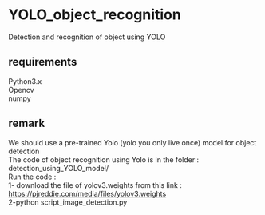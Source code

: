 # YOLO_object_recognition
Detection and recognition of object using YOLO

## requirements
Python3.x <br/>
Opencv <br/>
numpy <br/>

## remark 
We should use a pre-trained Yolo (yolo you only live once) model for object detection <br/>
The code of object recognition using Yolo is in the folder : detection_using_YOLO_model/ <br/>
Run the code : <br/>
		1- download the file of yolov3.weights from this link : https://pjreddie.com/media/files/yolov3.weights <br/>
		2-python script_image_detection.py

